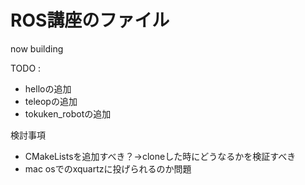 # ROS講座のファイル

now building

TODO : </b>

* helloの追加</b>
* teleopの追加</b>
* tokuken_robotの追加</b>

検討事項</b>
+ CMakeListsを追加すべき？→cloneした時にどうなるかを検証すべき</b>
+ mac osでのxquartzに投げられるのか問題</b>
</b>
